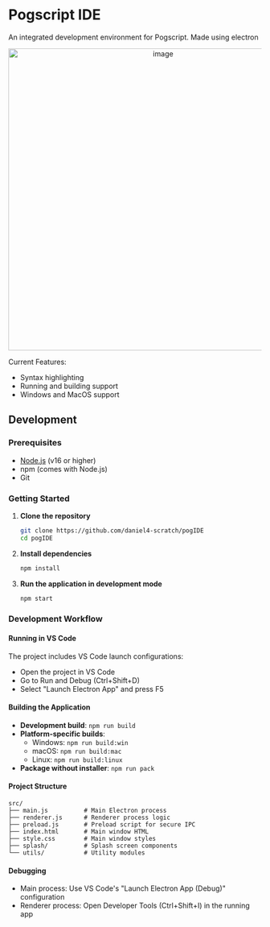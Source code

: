# Pogscript IDE
An integrated development environment for Pogscript. Made using electron
<p align="center"><img width="600" alt="image" src="https://github.com/user-attachments/assets/bc775938-7e47-40d7-a171-6e19df1c44e5" /></p>

Current Features:
-   Syntax highlighting
-   Running and building support
-   Windows and MacOS support

## Development

### Prerequisites
- [Node.js](https://nodejs.org/) (v16 or higher)
- npm (comes with Node.js)
- Git

### Getting Started

1. **Clone the repository**
   ```bash
   git clone https://github.com/daniel4-scratch/pogIDE
   cd pogIDE
   ```

2. **Install dependencies**
   ```bash
   npm install
   ```

3. **Run the application in development mode**
   ```bash
   npm start
   ```

### Development Workflow

#### Running in VS Code
The project includes VS Code launch configurations:
- Open the project in VS Code
- Go to Run and Debug (Ctrl+Shift+D)
- Select "Launch Electron App" and press F5

#### Building the Application
- **Development build**: `npm run build`
- **Platform-specific builds**:
  - Windows: `npm run build:win`
  - macOS: `npm run build:mac`
  - Linux: `npm run build:linux`
- **Package without installer**: `npm run pack`

#### Project Structure
```
src/
├── main.js          # Main Electron process
├── renderer.js      # Renderer process logic
├── preload.js       # Preload script for secure IPC
├── index.html       # Main window HTML
├── style.css        # Main window styles
├── splash/          # Splash screen components
└── utils/           # Utility modules
```

#### Debugging
- Main process: Use VS Code's "Launch Electron App (Debug)" configuration
- Renderer process: Open Developer Tools (Ctrl+Shift+I) in the running app